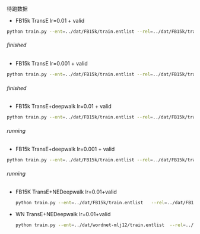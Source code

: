 待跑数据

- FB15k TransE lr=0.01 + valid

````bash
python train.py --ent=../dat/FB15k/train.entlist --rel=../dat/FB15k/train.rellist --train=../dat/FB15k/freebase_mtr100_mte100-train.txt --filtered --graphall=../dat/FB15k/whole.txt --valid=../dat/FB15k/freebase_mtr100_mte100-valid.txt --dim=64 --method=transe --lr=0.01 --method=transe --opt=sgd --log=transe_fb_valid_lr01 --mode=pairwise --margin=1 --save_step=10
````

###### finished



- FB15k TransE lr=0.001 + valid

````bash
python train.py --ent=../dat/FB15k/train.entlist --rel=../dat/FB15k/train.rellist --train=../dat/FB15k/freebase_mtr100_mte100-train.txt --filtered --graphall=../dat/FB15k/whole.txt --valid=../dat/FB15k/freebase_mtr100_mte100-valid.txt --dim=64 --method=transe --lr=0.001 --method=transe --opt=sgd --log=transe_fb_valid_lr001 --mode=pairwise --margin=1 --save_step=10
````

###### finished



- FB15k TransE+deepwalk lr=0.01 + valid

```bash
python train.py --ent=../dat/FB15k/train.entlist --rel=../dat/FB15k/train.rellist --train=../dat/FB15k/freebase_mtr100_mte100-train.txt --filtered --graphall=../dat/FB15k/whole.txt --valid=../dat/FB15k/freebase_mtr100_mte100-valid.txt --dim=64 --method=transe_set --lr=0.01 --method=transe_set --opt=sgd --log=deep_transe_fb_valid_lr01 --mode=pairwise --margin=1 --save_step=10
```

###### running



- FB15k TransE+deepwalk lr=0.001 + valid

```bash
python train.py --ent=../dat/FB15k/train.entlist --rel=../dat/FB15k/train.rellist --train=../dat/FB15k/freebase_mtr100_mte100-train.txt --filtered --graphall=../dat/FB15k/whole.txt --valid=../dat/FB15k/freebase_mtr100_mte100-valid.txt --dim=64 --method=transe_set --lr=0.001 --method=transe_set --opt=sgd --log=deep_transe_fb_valid_lr001 --mode=pairwise --margin=1 --save_step=10
```

###### running



- FB15K TransE+NEDeepwalk lr=0.01+valid

  ````bash
  python train.py --ent=../dat/FB15k/train.entlist   --rel=../dat/FB15k/train.rellist    --train=../dat/FB15k/freebase_mtr100_mte100-train.txt   --filtered --graphall=../dat/FB15k/whole.txt   --dim=64 --lr=0.01 --method=transe_set --opt=sgd --log=ne_transe_fb15k --mode=pairwise --margin=1 --save_step=10          
  ````



- WN TransE+NEDeepwalk lr=0.01+valid

  ````bash
  python train.py --ent=../dat/wordnet-mlj12/train.entlist  --rel=../dat/wordnet-mlj12/train.rellist  --train=../dat/wordnet-mlj12/wordnet-mlj12-train.txt  --filtered --graphall=../dat/wordnet-mlj12/whole.txt  --dim=64 --lr=0.01 --method=transe_set --opt=sgd --log=ne_transe_wn --mode=pairwise --margin=2 --save_step=10 
  ````

  ​






